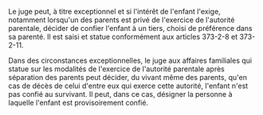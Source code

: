 Le juge peut, à titre exceptionnel et si l'intérêt de l'enfant l'exige, notamment lorsqu'un des parents est privé de l'exercice de l'autorité parentale, décider de confier l'enfant à un tiers, choisi de préférence dans sa parenté. Il est saisi et statue conformément aux articles 373-2-8 et 373-2-11.

Dans des circonstances exceptionnelles, le juge aux affaires familiales qui statue sur les modalités de l'exercice de l'autorité parentale après séparation des parents peut décider, du vivant même des parents, qu'en cas de décès de celui d'entre eux qui exerce cette autorité, l'enfant n'est pas confié au survivant. Il peut, dans ce cas, désigner la personne à laquelle l'enfant est provisoirement confié.
